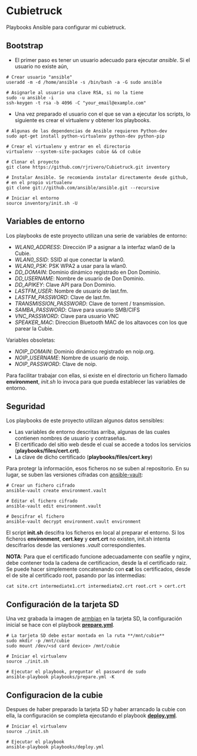Cubietruck
==========

Playbooks Ansible para configurar mi cubietruck.

Bootstrap
---------

  - El primer paso es tener un usuario adecuado para ejecutar *ansible*. Si el usuario no existe aún,

```
# Crear usuario "ansible"
useradd -m -d /home/ansible -s /bin/bash -a -G sudo ansible

# Asignarle al usuario una clave RSA, si no la tiene
sudo -u ansible -i
ssh-keygen -t rsa -b 4096 -C "your_email@example.com"
```

  - Una vez preparado el usuario con el que se van a ejecutar los scripts, lo siguiente es crear el virtualenv y obtener los playbooks.

```
# Algunas de las dependencias de Ansible requieren Python-dev
sudo apt-get install python-virtualenv python-dev python-pip

# Crear el virtualenv y entrar en el directorio
virtualenv --system-site-packages cubie && cd cubie

# Clonar el proyecto
git clone https://github.com/rjrivero/Cubietruck.git inventory

# Instalar Ansible. Se recomienda instalar directamente desde github,
# en el propio virtualenv
git clone git://github.com/ansible/ansible.git --recursive

# Iniciar el entorno
source inventory/init.sh -U
```

Variables de entorno
--------------------

Los playbooks de este proyecto utilizan una serie de variables de entorno:

  - *WLAN0_ADDRESS*: Dirección IP a asignar a la interfaz wlan0 de la Cubie.
  - *WLAN0_SSID*: SSID al que conectar la wlan0.
  - *WLAN0_PSK*: PSK WPA2 a usar para la wlan0.
  - *DD_DOMAIN*: Dominio dinámico registrado en Don Dominio.
  - *DD_USERNAME*: Nombre de usuario de Don Dominio.
  - *DD_APIKEY*: Clave API para Don Dominio.
  - *LASTFM_USER*: Nombre de usuario de last.fm.
  - *LASTFM_PASSWORD*: Clave de last.fm.
  - *TRANSMISSION_PASSWORD*: Clave de torrent / transmission.
  - *SAMBA_PASSWORD*: Clave para usuario SMB/CIFS
  - *VNC_PASSWORD*: Clave para usuario VNC
  - *SPEAKER_MAC*: Direccion Bluetooth MAC de los altavoces con los que parear la Cubie.

Variables obsoletas:

  - *NOIP_DOMAIN*: Dominio dinámico registrado en noip.org.
  - *NOIP_USERNAME*: Nombre de usuario de noip.
  - *NOIP_PASSWORD*: Clave de noip.

Para facilitar trabajar con ellas, si existe en el directorio un fichero llamado **environment**, *init.sh* lo invoca para que pueda establecer las variables de entorno.

Seguridad
---------

Los playbooks de este proyecto utilizan algunos datos sensibles:

  - Las variables de entorno descritas arriba, algunas de las cuales contienen nombres de usuario y contraseñas.
  - El certificado del sitio web desde el cual se accede a todos los servicios (**playbooks/files/cert.crt)**.
  - La clave de dicho certificado (**playbooks/files/cert.key**)

Para protegr la información, esos ficheros no se suben al repositorio. En su lugar, se suben las versiones cifradas con [ansible-vault](http://docs.ansible.com/ansible/playbooks_vault.html):

```
# Crear un fichero cifrado
ansible-vault create environment.vault

# Editar el fichero cifrado
ansible-vault edit environment.vault

# Descifrar el fichero
ansible-vault decrypt environment.vault environment
```

El script **init.sh** descifra los ficheros en local al preparar el entorno. Si los ficheros **environment**, **cert.key** y **cert.crt** no existen, init.sh intenta descifrarlos desde las versiones *.vault* correspondientes.

**NOTA**: Para que el certificado funcione adecuadamente con seafile y nginx, debe contener toda la cadena de certificacion, desde la el certificado raiz. Se puede hacer simplemente concatenando con **cat** los certificados, desde el de site al certificado root, pasando por las intermedias:

```
cat site.crt intermediate1.crt intermediate2.crt root.crt > cert.crt
```
 
Configuración de la tarjeta SD
------------------------------

Una vez grabada la imagen de [armbian](http://www.armbian.com/cubietruck/) en la tarjeta SD, la configuración inicial se hace con el playbook **[prepare.yml](playbooks/prepare.yml)**.

```
# La tarjeta SD debe estar montada en la ruta **/mnt/cubie**
sudo mkdir -p /mnt/cubie
sudo mount /dev/<sd card device> /mnt/cubie

# Iniciar el virtualenv
source ./init.sh

# Ejecutar el playbook, preguntar el password de sudo
ansible-playbook playbooks/prepare.yml -K
```

Configuracion de la cubie
-------------------------

Despues de haber preparado la tarjeta SD y haber arrancado la cubie con ella, la configuración se completa ejecutando el playbook **[deploy.yml](playbooks/deploy.yml)**.

```
# Iniciar el virtualenv
source ./init.sh

# Ejecutar el playbook
ansible-playbook playbooks/deploy.yml
```
